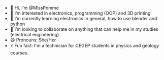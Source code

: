 - 👋 Hi, I’m @MissPomme
- 👀 I’m interested in electronics, programming (OOP) and 3D printing
- 🌱 I’m currently learning electronics in general, how to use blender and python
- 💞️ I’m looking to collaborate on anything that can help me in my studies (electrical engineering)
- 😄 Pronouns: She/Her
- ⚡ Fun fact: I'm a technician for CEGEP students in physics and geology courses.

<!---
MissPomme/MissPomme is a ✨ special ✨ repository because its `README.md` (this file) appears on your GitHub profile.
You can click the Preview link to take a look at your changes.
--->
